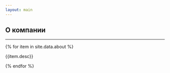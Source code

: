 ```yaml
---
layout: main
---
```


<section class="page-section">
    <div class="container px-4 px-lg-5 py-5">
        <div class="row justify-content-center">
            <div class="col text-center"><h2 class="text-center mt-0">О компании</h2></div>
        </div>
        <hr class="divider" />
        <div class="row gx-4 gx-lg-5 justify-content-center">
            {% for item in site.data.about %}
            <div class="col-lg-3 col-md-6 text-center">
                <div class="mt-5">
                    <div class="mb-2"><i class="{{item.icon}} fs-1 text-primary"></i></div>
                    <p class="text-muted mb-0">{{item.desc}}</p>
                </div>
            </div>           
            {% endfor %}
        </div>
    </div>
</section>